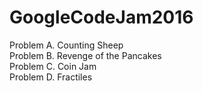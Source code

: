 # GoogleCodeJam2016


Problem A. Counting Sheep  
Problem B. Revenge of the Pancakes  
Problem C. Coin Jam  
Problem D. Fractiles  
